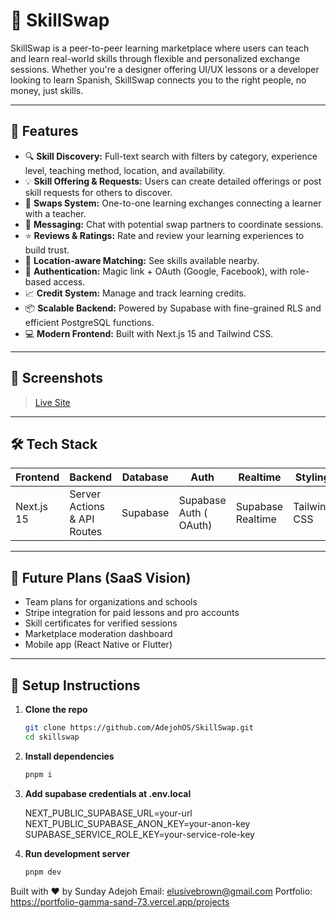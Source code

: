 # 🔁 SkillSwap

SkillSwap is a peer-to-peer learning marketplace where users can teach and learn
real-world skills through flexible and personalized exchange sessions. Whether
you're a designer offering UI/UX lessons or a developer looking to learn
Spanish, SkillSwap connects you to the right people, no money, just skills.

---

## 🚀 Features

- 🔍 **Skill Discovery:** Full-text search with filters by category, experience
  level, teaching method, location, and availability.
- 💡 **Skill Offering & Requests:** Users can create detailed offerings or post
  skill requests for others to discover.
- 🤝 **Swaps System:** One-to-one learning exchanges connecting a learner with a
  teacher.
- 💬 **Messaging:** Chat with potential swap partners to coordinate sessions.
- ⭐ **Reviews & Ratings:** Rate and review your learning experiences to build
  trust.
- 📍 **Location-aware Matching:** See skills available nearby.
- 🔐 **Authentication:** Magic link + OAuth (Google, Facebook), with role-based
  access.
- 📈 **Credit System:** Manage and track learning credits.
- 📦 **Scalable Backend:** Powered by Supabase with fine-grained RLS and
  efficient PostgreSQL functions.
- 💻 **Modern Frontend:** Built with Next.js 15 and Tailwind CSS.

---

## 📸 Screenshots

> [Live Site](http://localhost:3000)

---

## 🛠️ Tech Stack

| Frontend   | Backend                     | Database | Auth                   | Realtime          | Styling      |
| ---------- | --------------------------- | -------- | ---------------------- | ----------------- | ------------ |
| Next.js 15 | Server Actions & API Routes | Supabase | Supabase Auth ( OAuth) | Supabase Realtime | Tailwind CSS |

---

## 🧩 Future Plans (SaaS Vision)

- Team plans for organizations and schools
- Stripe integration for paid lessons and pro accounts
- Skill certificates for verified sessions
- Marketplace moderation dashboard
- Mobile app (React Native or Flutter)

---

## 🧪 Setup Instructions

1. **Clone the repo**

   ```bash
   git clone https://github.com/AdejohOS/SkillSwap.git
   cd skillswap
   ```

2. **Install dependencies**

   ```bash
   pnpm i
   ```

3. **Add supabase credentials at .env.local**

   NEXT_PUBLIC_SUPABASE_URL=your-url NEXT_PUBLIC_SUPABASE_ANON_KEY=your-anon-key
   SUPABASE_SERVICE_ROLE_KEY=your-service-role-key

4. **Run development server**
   ```bash
   pnpm dev
   ```

Built with ❤️ by Sunday Adejoh Email: elusivebrown@gmail.com Portfolio:
https://portfolio-gamma-sand-73.vercel.app/projects

